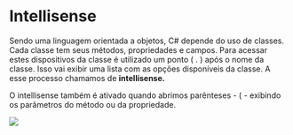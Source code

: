 # Intellisense

Sendo uma linguagem orientada a objetos, C\# depende do uso de classes. Cada classe tem seus métodos, propriedades e campos. Para acessar estes dispositivos da classe é utilizado um ponto \( . \) após o nome da classe. Isso vai exibir uma lista com as opções disponíveis da classe. A esse processo chamamos de **intellisense.**

O intellisense também é ativado quando abrimos parênteses -  \(  -  exibindo os parâmetros do método ou da propriedade.

![](http://www.gvinci.com.br/manual/intellisense-novo.png)

